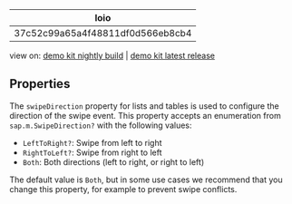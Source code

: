 <!-- loio37c52c99a65a4f48811df0d566eb8cb4 -->

| loio |
| -----|
| 37c52c99a65a4f48811df0d566eb8cb4 |

<div id="loio">

view on: [demo kit nightly build](https://sdk.openui5.org/nightly/#/topic/37c52c99a65a4f48811df0d566eb8cb4) | [demo kit latest release](https://sdk.openui5.org/topic/37c52c99a65a4f48811df0d566eb8cb4)</div>

## Properties

The `swipeDirection` property for lists and tables is used to configure the direction of the swipe event. This property accepts an enumeration from `sap.m.SwipeDirection?` with the following values:

-   `LeftToRight?`: Swipe from left to right
-   `RightToLeft?`: Swipe from right to left
-   `Both`: Both directions \(left to right, or right to left\)

The default value is `Both`, but in some use cases we recommend that you change this property, for example to prevent swipe conflicts.

